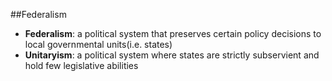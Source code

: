 ##Federalism
- **Federalism**: a political system that preserves certain policy decisions to local governmental units(i.e. states)
- **Unitaryism**: a political system where states are strictly subservient and hold few legislative abilities
